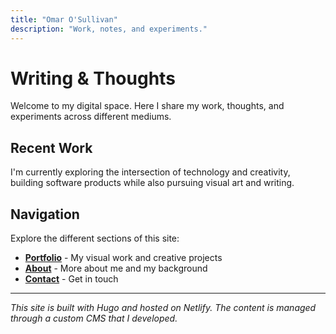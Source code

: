 ```yaml
---
title: "Omar O'Sullivan"
description: "Work, notes, and experiments."
---
```


# Writing & Thoughts

Welcome to my digital space. Here I share my work, thoughts, and experiments across different mediums.

## Recent Work

I'm currently exploring the intersection of technology and creativity, building software products while also pursuing visual art and writing.

## Navigation

Explore the different sections of this site:

- **[Portfolio](/portfolio/)** - My visual work and creative projects
- **[About](/about/)** - More about me and my background  
- **[Contact](/contact/)** - Get in touch

---

*This site is built with Hugo and hosted on Netlify. The content is managed through a custom CMS that I developed.*
